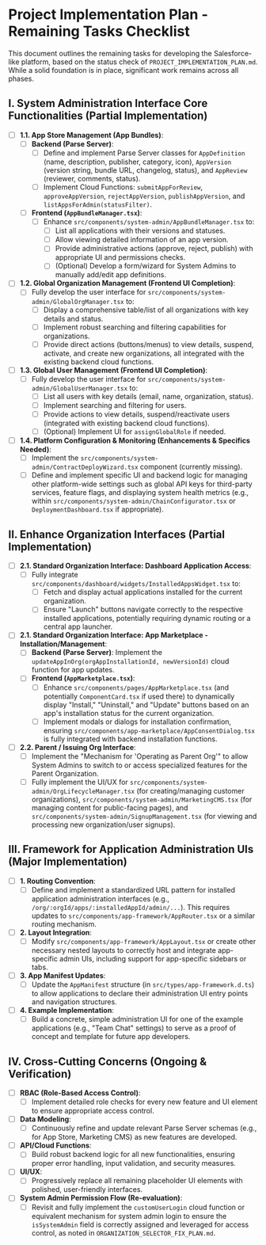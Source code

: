 # Project Implementation Plan - Remaining Tasks Checklist

This document outlines the remaining tasks for developing the Salesforce-like platform, based on the status check of `PROJECT_IMPLEMENTATION_PLAN.md`. While a solid foundation is in place, significant work remains across all phases.

## I. System Administration Interface Core Functionalities (Partial Implementation)

- [ ] **1.1. App Store Management (App Bundles)**:
    - [ ] **Backend (Parse Server)**:
        - [ ] Define and implement Parse Server classes for `AppDefinition` (name, description, publisher, category, icon), `AppVersion` (version string, bundle URL, changelog, status), and `AppReview` (reviewer, comments, status).
        - [ ] Implement Cloud Functions: `submitAppForReview`, `approveAppVersion`, `rejectAppVersion`, `publishAppVersion`, and `listAppsForAdmin(statusFilter)`.
    - [ ] **Frontend (`AppBundleManager.tsx`)**:
        - [ ] Enhance `src/components/system-admin/AppBundleManager.tsx` to:
            - [ ] List all applications with their versions and statuses.
            - [ ] Allow viewing detailed information of an app version.
            - [ ] Provide administrative actions (approve, reject, publish) with appropriate UI and permissions checks.
            - [ ] (Optional) Develop a form/wizard for System Admins to manually add/edit app definitions.
- [ ] **1.2. Global Organization Management (Frontend UI Completion)**:
    - [ ] Fully develop the user interface for `src/components/system-admin/GlobalOrgManager.tsx` to:
        - [ ] Display a comprehensive table/list of all organizations with key details and status.
        - [ ] Implement robust searching and filtering capabilities for organizations.
        - [ ] Provide direct actions (buttons/menus) to view details, suspend, activate, and create new organizations, all integrated with the existing backend cloud functions.
- [ ] **1.3. Global User Management (Frontend UI Completion)**:
    - [ ] Fully develop the user interface for `src/components/system-admin/GlobalUserManager.tsx` to:
        - [ ] List all users with key details (email, name, organization, status).
        - [ ] Implement searching and filtering for users.
        - [ ] Provide actions to view details, suspend/reactivate users (integrated with existing backend cloud functions).
        - [ ] (Optional) Implement UI for
            `assignGlobalRole` if needed.
- [ ] **1.4. Platform Configuration & Monitoring (Enhancements & Specifics Needed)**:
    - [ ] Implement the `src/components/system-admin/ContractDeployWizard.tsx` component (currently missing).
    - [ ] Define and implement specific UI and backend logic for managing other platform-wide settings such as global API keys for third-party services, feature flags, and displaying system health metrics (e.g., within `src/components/system-admin/ChainConfigurator.tsx` or `DeploymentDashboard.tsx` if appropriate).

## II. Enhance Organization Interfaces (Partial Implementation)

- [ ] **2.1. Standard Organization Interface: Dashboard Application Access**:
    - [ ] Fully integrate `src/components/dashboard/widgets/InstalledAppsWidget.tsx` to:
        - [ ] Fetch and display actual applications installed for the current organization.
        - [ ] Ensure "Launch" buttons navigate correctly to the respective installed applications, potentially requiring dynamic routing or a central app launcher.
- [ ] **2.1. Standard Organization Interface: App Marketplace - Installation/Management**:
    - [ ] **Backend (Parse Server)**: Implement the `updateAppInOrg(orgAppInstallationId, newVersionId)` cloud function for app updates.
    - [ ] **Frontend (`AppMarketplace.tsx`)**:
        - [ ] Enhance `src/components/pages/AppMarketplace.tsx` (and potentially `ComponentCard.tsx` if used there) to dynamically display "Install," "Uninstall," and "Update" buttons based on an app's installation status for the current organization.
        - [ ] Implement modals or dialogs for installation confirmation, ensuring `src/components/app-marketplace/AppConsentDialog.tsx` is fully integrated with backend installation functions.
- [ ] **2.2. Parent / Issuing Org Interface**:
    - [ ] Implement the "Mechanism for 'Operating as Parent Org'" to allow System Admins to switch to or access specialized features for the Parent Organization.
    - [ ] Fully implement the UI/UX for `src/components/system-admin/OrgLifecycleManager.tsx` (for creating/managing customer organizations), `src/components/system-admin/MarketingCMS.tsx` (for managing content for public-facing pages), and `src/components/system-admin/SignupManagement.tsx` (for viewing and processing new organization/user signups).

## III. Framework for Application Administration UIs (Major Implementation)

- [ ] **1. Routing Convention**:
    - [ ] Define and implement a standardized URL pattern for installed application administration interfaces (e.g., `/org/:orgId/apps/:installedAppId/admin/...`). This requires updates to `src/components/app-framework/AppRouter.tsx` or a similar routing mechanism.
- [ ] **2. Layout Integration**:
    - [ ] Modify `src/components/app-framework/AppLayout.tsx` or create other necessary nested layouts to correctly host and integrate app-specific admin UIs, including support for app-specific sidebars or tabs.
- [ ] **3. App Manifest Updates**:
    - [ ] Update the `AppManifest` structure (in `src/types/app-framework.d.ts`) to allow applications to declare their administration UI entry points and navigation structures.
- [ ] **4. Example Implementation**:
    - [ ] Build a concrete, simple administration UI for one of the example applications (e.g., "Team Chat" settings) to serve as a proof of concept and template for future app developers.

## IV. Cross-Cutting Concerns (Ongoing & Verification)

- [ ] **RBAC (Role-Based Access Control)**:
    - [ ] Implement detailed role checks for every new feature and UI element to ensure appropriate access control.
- [ ] **Data Modeling**:
    - [ ] Continuously refine and update relevant Parse Server schemas (e.g., for App Store, Marketing CMS) as new features are developed.
- [ ] **API/Cloud Functions**:
    - [ ] Build robust backend logic for all new functionalities, ensuring proper error handling, input validation, and security measures.
- [ ] **UI/UX**:
    - [ ] Progressively replace all remaining placeholder UI elements with polished, user-friendly interfaces.
- [ ] **System Admin Permission Flow (Re-evaluation)**:
    - [ ] Revisit and fully implement the `customUserLogin` cloud function or equivalent mechanism for system admin login to ensure the `isSystemAdmin` field is correctly assigned and leveraged for access control, as noted in `ORGANIZATION_SELECTOR_FIX_PLAN.md`.